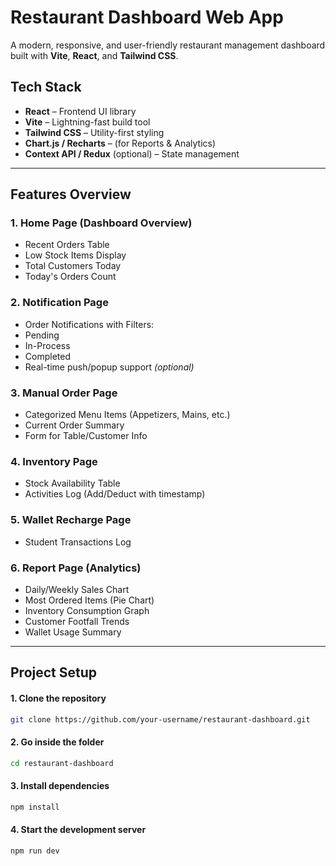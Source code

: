 # Restaurant Dashboard Web App

A modern, responsive, and user-friendly restaurant management dashboard built with **Vite**, **React**, and **Tailwind CSS**.

## Tech Stack

- **React** – Frontend UI library
- **Vite** – Lightning-fast build tool
- **Tailwind CSS** – Utility-first styling
- **Chart.js / Recharts** – (for Reports & Analytics)
- **Context API / Redux** (optional) – State management

---

## Features Overview

### 1. Home Page (Dashboard Overview)

- Recent Orders Table
- Low Stock Items Display
- Total Customers Today
- Today's Orders Count

### 2. Notification Page

- Order Notifications with Filters:
- Pending
- In-Process
- Completed
- Real-time push/popup support _(optional)_

### 3. Manual Order Page

- Categorized Menu Items (Appetizers, Mains, etc.)
- Current Order Summary
- Form for Table/Customer Info

### 4. Inventory Page

- Stock Availability Table
- Activities Log (Add/Deduct with timestamp)

### 5. Wallet Recharge Page

- Student Transactions Log

### 6. Report Page (Analytics)

- Daily/Weekly Sales Chart
- Most Ordered Items (Pie Chart)
- Inventory Consumption Graph
- Customer Footfall Trends
- Wallet Usage Summary

---

## Project Setup
#### 1. Clone the repository
```bash
git clone https://github.com/your-username/restaurant-dashboard.git
```
#### 2. Go inside the folder
```bash
cd restaurant-dashboard
```
#### 3. Install dependencies
```bash
npm install
```
#### 4. Start the development server
```bash
npm run dev
```

